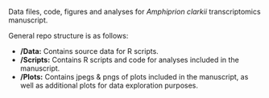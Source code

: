 Data files, code, figures and analyses for *Amphiprion clarkii* transcriptomics manuscript.

General repo structure is as follows:
 * **/Data:** Contains source data for R scripts.
 * **/Scripts:** Contains R scripts and code for analyses included in the manuscript.
 * **/Plots:** Contains jpegs & pngs of plots included in the manuscript, as well as additional plots for data exploration purposes.
